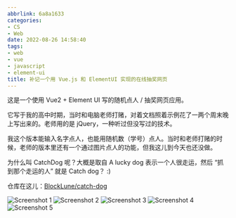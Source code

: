 ```yaml
---
abbrlink: 6a8a1633
categories:
- CS
- Web
date: 2022-08-26 14:58:40
tags:
- web
- vue
- javascript
- element-ui
title: 补记一个用 Vue.js 和 ElementUI 实现的在线抽奖网页
---
```


这是一个使用 Vue2 + Element UI 写的随机点人 / 抽奖网页应用。

<!--more-->

它写于我的高中时期，当时和电脑老师打赌，对着文档照着示例花了一两个周末晚上写出来的。老师用的是 jQuery，一种听过但没写过的技术。

我这个版本能输入名字点人，也能用随机数（学号）点人。当时和老师打赌的时候，老师的版本里还有一个通过图片点人的功能，但我这儿到今天也还没做。

为什么叫 CatchDog 呢？大概是取自 A lucky dog 表示一个人很走运，然后 “抓到那个走运的人” 就是 Catch dog？ :)

仓库在这儿：[BlockLune/catch-dog](https://github.com/BlockLune/catch-dog)

![Screenshot 1](https://b316f18.webp.li/blog-imgs/cs/web/补记一个用-vue-js-和-elementui-实现的在线抽奖网页/1.png)
![Screenshot 2](https://b316f18.webp.li/blog-imgs/cs/web/补记一个用-vue-js-和-elementui-实现的在线抽奖网页/2.png)
![Screenshot 3](https://b316f18.webp.li/blog-imgs/cs/web/补记一个用-vue-js-和-elementui-实现的在线抽奖网页/3.png)
![Screenshot 4](https://b316f18.webp.li/blog-imgs/cs/web/补记一个用-vue-js-和-elementui-实现的在线抽奖网页/4.png)
![Screenshot 5](https://b316f18.webp.li/blog-imgs/cs/web/补记一个用-vue-js-和-elementui-实现的在线抽奖网页/5.png)
